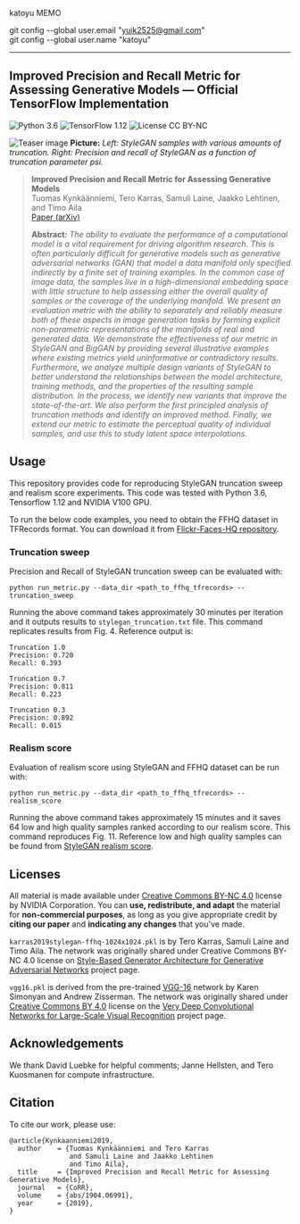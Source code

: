 katoyu MEMO

git config --global user.email "yuik2525@gmail.com" \
git config --global user.name "katoyu"


--------------

## Improved Precision and Recall Metric for Assessing Generative Models &mdash; Official TensorFlow Implementation 
![Python 3.6](https://img.shields.io/badge/python-3.6-green.svg?style=plastic)
![TensorFlow 1.12](https://img.shields.io/badge/tensorflow-1.12-green.svg?style=plastic)
![License CC BY-NC](https://img.shields.io/badge/license-CC_BY--NC-green.svg?style=plastic)

![Teaser image](./teaser-image.png)
**Picture:** *Left: StyleGAN samples with various amounts of truncation. Right: Precision and recall of StyleGAN as a function of truncation parameter psi.*

> **Improved Precision and Recall Metric for Assessing Generative Models**<br>
> Tuomas Kynkäänniemi, Tero Karras, Samuli Laine, Jaakko Lehtinen, and Timo Aila<br>
> [Paper (arXiv)](https://arxiv.org/abs/1904.06991)
>
> **Abstract:** *The ability to evaluate the performance of a computational model is a vital requirement for driving algorithm research. This is often particularly difficult for generative models such as generative adversarial networks (GAN) that model a data manifold only specified indirectly by a finite set of training examples. In the common case of image data, the samples live in a high-dimensional embedding space with little structure to help assessing either the overall quality of samples or the coverage of the underlying manifold. We present an evaluation metric with the ability to separately and reliably measure both of these aspects in image generation tasks by forming explicit non-parametric representations of the manifolds of real and generated data. We demonstrate the effectiveness of our metric in StyleGAN and BigGAN by providing several illustrative examples where existing metrics yield uninformative or contradictory results. Furthermore, we analyze multiple design variants of StyleGAN to better understand the relationships between the model architecture, training methods, and the properties of the resulting sample distribution. In the process, we identify new variants that improve the state-of-the-art. We also perform the first principled analysis of truncation methods and identify an improved method. Finally, we extend our metric to estimate the perceptual quality of individual samples, and use this to study latent space interpolations.*

## Usage

This repository provides code for reproducing StyleGAN truncation sweep and realism score experiments. This code was tested with Python 3.6, Tensorflow 1.12 and NVIDIA V100 GPU.

To run the below code examples, you need to obtain the FFHQ dataset in TFRecords format. You can download it from [Flickr-Faces-HQ repository](http://stylegan.xyz/ffhq).

### Truncation sweep

Precision and Recall of StyleGAN truncation sweep can be evaluated with:

```
python run_metric.py --data_dir <path_to_ffhq_tfrecords> --truncation_sweep
```

Running the above command takes approximately 30 minutes per iteration and it outputs results to `stylegan_truncation.txt` file. This command replicates results from Fig. 4. Reference output is:

```
Truncation 1.0
Precision: 0.720
Recall: 0.393

Truncation 0.7
Precision: 0.811
Recall: 0.223

Truncation 0.3
Precision: 0.892
Recall: 0.015
```

### Realism score

Evaluation of realism score using StyleGAN and FFHQ dataset can be run with:

```
python run_metric.py --data_dir <path_to_ffhq_tfrecords> --realism_score
```

Running the above command takes approximately 15 minutes and it saves 64 low and high quality samples ranked according to our realism score. This command reproduces Fig. 11. Reference low and high quality samples can be found from [StyleGAN realism score](https://drive.google.com/open?id=1Dkapp3cw_Or9Nam_urwdQKdf5B9huUSW).

## Licenses

All material is made available under [Creative Commons BY-NC 4.0](https://creativecommons.org/licenses/by-nc/4.0/) license by NVIDIA Corporation. You can **use, redistribute, and adapt** the material for **non-commercial purposes**, as long as you give appropriate credit by **citing our paper** and **indicating any changes** that you've made.

`karras2019stylegan-ffhq-1024x1024.pkl` is by Tero Karras, Samuli Laine and Timo Aila.
The network was originally shared under Creative Commons BY-NC 4.0 license on [Style-Based Generator
Architecture for Generative Adversarial Networks](https://github.com/NVlabs/stylegan) project page.

`vgg16.pkl` is derived from the pre-trained [VGG-16](https://arxiv.org/abs/1409.1556) network by Karen Simonyan and Andrew Zisserman. The network was originally shared under [Creative Commons BY 4.0](https://creativecommons.org/licenses/by/4.0/) license on the [Very Deep Convolutional Networks for Large-Scale Visual Recognition](http://www.robots.ox.ac.uk/~vgg/research/very_deep/) project page.

## Acknowledgements

We thank David Luebke for helpful comments; Janne Hellsten, and Tero Kuosmanen for compute infrastructure.

## Citation

To cite our work, please use:

```
@article{Kynkaanniemi2019,
  author    = {Tuomas Kynkäänniemi and Tero Karras
               and Samuli Laine and Jaakko Lehtinen
               and Timo Aila},
  title     = {Improved Precision and Recall Metric for Assessing Generative Models},
  journal   = {CoRR},
  volume    = {abs/1904.06991},
  year      = {2019},
}
```
